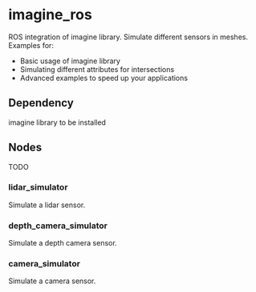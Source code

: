 # imagine_ros

ROS integration of imagine library. Simulate different sensors in meshes.
Examples for:
- Basic usage of imagine library
- Simulating different attributes for intersections
- Advanced examples to speed up your applications 

## Dependency
imagine library to be installed

## Nodes

TODO

### lidar_simulator
Simulate a lidar sensor. 

### depth_camera_simulator
Simulate a depth camera sensor.

### camera_simulator
Simulate a camera sensor.
